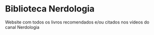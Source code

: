 # Biblioteca Nerdologia

Website com todos os livros recomendados e/ou citados nos vídeos do canal Nerdologia

